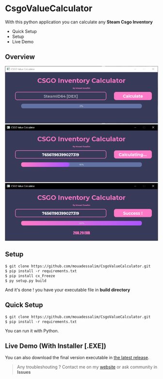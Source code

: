 # CsgoValueCalculator
With this python application you can calculate any **Steam Csgo Inventory** 
- Quick Setup
- Setup
- Live Demo
## Overview
![image1](https://github.com/mouadessalim/CsgoValueCalculator/blob/main/img_gui_1.png?raw=true)
![image2](https://github.com/mouadessalim/CsgoValueCalculator/blob/main/img_gui_2.png?raw=true)
![image3](https://github.com/mouadessalim/CsgoValueCalculator/blob/main/img_gui_3.png?raw=true)
## Setup
```
$ git clone https://github.com/mouadessalim/CsgoValueCalculator.git
$ pip install -r requirements.txt
$ pip install cx_Freeze
$ py setup.py build
```
And it's done ! you have your executable file in **build directory**
## Quick Setup 
```
$ git clone https://github.com/mouadessalim/CsgoValueCalculator.git
$ pip install -r requirements.txt 
```
You can run it with Python.
## Live Demo (With Installer [.EXE])
You can also download the final version executable in [the latest release](https://github.com/mouadessalim/CsgoValueCalculator/releases/latest).
> Any troubleshouting ? Contact me on my [website](https://mouadessalim.xyz/#contact) or ask community in **Issues**
